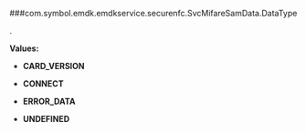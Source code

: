 ###com.symbol.emdk.emdkservice.securenfc.SvcMifareSamData.DataType

.

**Values:**

* **CARD_VERSION**

* **CONNECT**

* **ERROR_DATA**

* **UNDEFINED**


